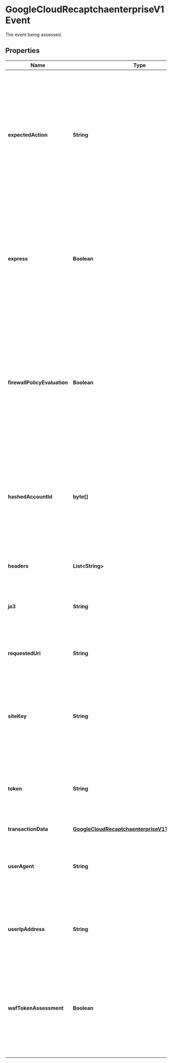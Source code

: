 

# GoogleCloudRecaptchaenterpriseV1Event

The event being assessed.

## Properties

| Name | Type | Description | Notes |
|------------ | ------------- | ------------- | -------------|
|**expectedAction** | **String** | Optional. The expected action for this type of event. This should be the same action provided at token generation time on client-side platforms already integrated with recaptcha enterprise. |  [optional] |
|**express** | **Boolean** | Optional. Flag for a reCAPTCHA express request for an assessment without a token. If enabled, &#x60;site_key&#x60; must reference a SCORE key with WAF feature set to EXPRESS. |  [optional] |
|**firewallPolicyEvaluation** | **Boolean** | Optional. Flag for enabling firewall policy config assessment. If this flag is enabled, the firewall policy will be evaluated and a suggested firewall action will be returned in the response. |  [optional] |
|**hashedAccountId** | **byte[]** | Optional. Unique stable hashed user identifier for the request. The identifier must be hashed using hmac-sha256 with stable secret. |  [optional] |
|**headers** | **List&lt;String&gt;** | Optional. HTTP header information about the request. |  [optional] |
|**ja3** | **String** | Optional. Optional JA3 fingerprint for SSL clients. |  [optional] |
|**requestedUri** | **String** | Optional. The URI resource the user requested that triggered an assessment. |  [optional] |
|**siteKey** | **String** | Optional. The site key that was used to invoke reCAPTCHA Enterprise on your site and generate the token. |  [optional] |
|**token** | **String** | Optional. The user response token provided by the reCAPTCHA Enterprise client-side integration on your site. |  [optional] |
|**transactionData** | [**GoogleCloudRecaptchaenterpriseV1TransactionData**](GoogleCloudRecaptchaenterpriseV1TransactionData.md) |  |  [optional] |
|**userAgent** | **String** | Optional. The user agent present in the request from the user&#39;s device related to this event. |  [optional] |
|**userIpAddress** | **String** | Optional. The IP address in the request from the user&#39;s device related to this event. |  [optional] |
|**wafTokenAssessment** | **Boolean** | Optional. Flag for running WAF token assessment. If enabled, the token must be specified, and have been created by a WAF-enabled key. |  [optional] |



